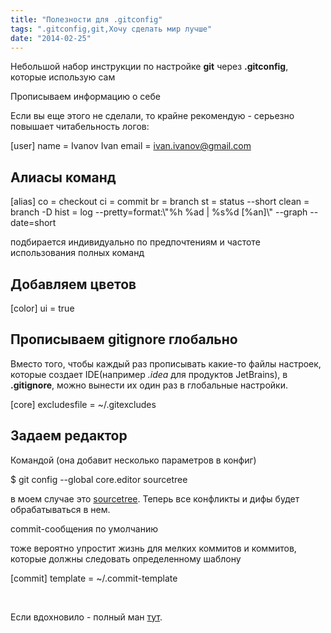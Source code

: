 ```yaml
---
title: "Полезности для .gitconfig"
tags: ".gitconfig,git,Хочу сделать мир лучше"
date: "2014-02-25"
---
```


Небольшой набор инструкции по настройке **git** через **.gitconfig**, которые использую сам

Прописываем информацию о себе

Если вы еще этого не сделали, то крайне рекомендую - серьезно повышает читабельность логов:

[user]
name = Ivanov Ivan
email = ivan.ivanov@gmail.com

## Алиасы команд

[alias]
co = checkout
ci = commit
br = branch
st = status --short
clean = branch -D
hist = log --pretty=format:\\"%h %ad | %s%d [%an]\\" --graph --date=short

подбирается индивидуально по предпочтениям и частоте использования полных команд

## Добавляем цветов

[color]
ui = true

## Прописываем gitignore глобально

Вместо того, чтобы каждый раз прописывать какие-то файлы настроек, которые создает IDE(например _.idea_ для продуктов JetBrains), в **.gitignore**, можно вынести их один раз в глобальные настройки.

[core]
excludesfile = ~/.gitexcludes

## Задаем редактор

Командой (она добавит несколько параметров в конфиг)

$ git config --global core.editor sourcetree

в моем случае это [sourcetree](https://www.sourcetreeapp.com/). Теперь все конфликты и дифы будет обрабатываться в нем.

commit-сообщения по умолчанию

тоже вероятно упростит жизнь для мелких коммитов и коммитов, которые должны следовать определенному шаблону

[commit]
template = ~/.commit-template

 

Если вдохновило - полный ман [тут](https://git-scm.com/book/ru/%D0%9D%D0%B0%D1%81%D1%82%D1%80%D0%BE%D0%B9%D0%BA%D0%B0-Git-%D0%9A%D0%BE%D0%BD%D1%84%D0%B8%D0%B3%D1%83%D1%80%D0%B8%D1%80%D0%BE%D0%B2%D0%B0%D0%BD%D0%B8%D0%B5-Git).
